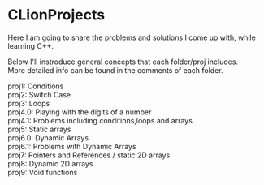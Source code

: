 # CLionProjects

Here I am going to share the problems and solutions I come up with, while learning C++.

Below I'll instroduce general concepts that each folder/proj includes. </br>
More detailed info can be found in the comments of each folder.

proj1:    Conditions </br>
proj2:    Switch Case </br>
proj3:    Loops </br>
proj4.0:  Playing with the digits of a number </br>
proj4.1:  Problems including conditions,loops and arrays </br>
proj5:    Static arrays </br>
proj6.0:  Dynamic Arrays </br>
proj6.1:  Problems with Dynamic Arrays </br>
proj7:    Pointers and References / static 2D arrays </br>
proj8:    Dynamic 2D arrays </br>
proj9:    Void functions  </br>

